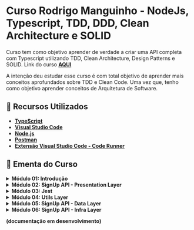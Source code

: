 # Curso Rodrigo Manguinho - NodeJs, Typescript, TDD, DDD, Clean Architecture e SOLID

Curso tem como objetivo aprender de verdade a criar uma API completa com Typescript utilizando 
TDD, 
Clean Architecture, 
Design Patterns 
e SOLID.
Link do curso **[AQUI](https://www.udemy.com/course/tdd-com-mango/)**

A intenção deu estudar esse curso é com total objetivo de aprender mais conceitos aprofundados sobre TDD e Clean Code. Uma vez que, tenho como objetivo aprender conceitos de Arquitetura de Software. 

## 🚀 Recursos Utilizados 

* **[TypeScript](https://www.typescriptlang.org/download)**
* **[Visual Studio Code](https://code.visualstudio.com/?WT.mc_id=javascript-14034-gllemos)**
* **[Node.js](https://nodejs.org/en/)**
* **[Postman](https://www.getpostman.com/)**
* **[Extensão Visual Studio Code - Code Runner](https://marketplace.visualstudio.com/items?itemName=formulahendry.code-runner&WT.mc_id=javascript-14034-gllemos)**

## 📕 Ementa do Curso

<details><summary><b>Módulo 01: Introdução</b></summary>

- [x] 1.1 - Código Fonte
- [x] 1.2 - Apresentação do Projeto 
- [x] 1.3 - Configurando o Git 
- [x] 1.4 - Configurando as dependências 
- [x] 1.5 - Clean Architecture  

</details>

<details><summary><b>Módulo 02: SignUp API - Presentation
Layer</b></summary>

- [x] 1.6 - Criando o SignUpController e validando
o request
- [x] 1.7 - Criando erros personalizados
- [x] 1.8 - Utilizando Mocks da maneira correta
- [x] 1.9 - Testando exceções e integrando com o EmailValidator
- [x] 1.10 - Integrando com o AddAccount Usecase

</details>

<details><summary><b>Módulo 03: Jest</b></summary>

- [x] 1.11 - Configurando o Jest e criando scripts de testes 

</details>

<details><summary><b>Módulo 04: Utils Layer</b></summary>

- [x] 1.12 - Criando o EmailValidatorAdapter e mockando o validator

</details>

<details><summary><b>Módulo 05: SignUp API - Data Layer</b></summary>

- [x] 1.13 - Criando o DbAddAccount e integrando com o Encrypter
- [x] 1.14 - Integrando com o AddAccountRepository


</details>

<details><summary><b>Módulo 06: SignUp API - Infra Layer</b></summary>

- [x] 1.15 - Criando o BcryptAdapter e mockando o bcrypt
- [] 1.16 - Configurando MongoDb em memória
- [] 1.17 - Testando o MongoDb


</details>

**(documentação em desenvolvimento)**